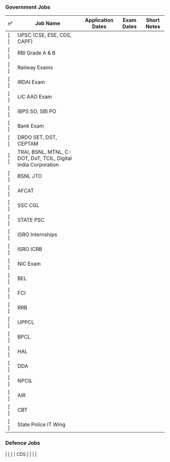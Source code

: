### Government Jobs

| ✅ | Job Name | Application Dates | Exam Dates | Short Notes |
|----|----------|-------------------|-------------|--------------|
| [ ] | UPSC (CSE, ESE, CDS, CAPF) |  |  |  |
| [ ] | RBI Grade A & B |  |  |  |
| [ ] | Railway Exams |  |  |  |
| [ ] | IRDAI Exam |  |  |  |
| [ ] | LIC AAO Exam |  |  |  |
| [ ] | IBPS SO, SBI PO |  |  |  |
| [ ] | Bank Exam |  |  |  |
| [ ] | DRDO SET, DST, CEPTAM |  |  |  |
| [ ] | TRAI, BSNL, MTNL, C-DOT, DoT, TCIL, Digital India Corporation |  |  |  |
| [ ] | BSNL JTO |  |  |  |
| [ ] | AFCAT |  |  |  |
| [ ] | SSC CGL |  |  |  |
| [ ] | STATE PSC |  |  |  |
| [ ] | ISRO Internships |  |  |  |
| [ ] | ISRO ICRB |  |  |  |
| [ ] | NIC Exam |  |  |  |
| [ ] | BEL |  |  |  |
| [ ] | FCI |  |  |  |
| [ ] | RRB |  |  |  |
| [ ] | UPPCL |  |  |  |
| [ ] | BPCL |  |  |  |
| [ ] | HAL |  |  |  |
| [ ] | DDA |  |  |  |
| [ ] | NPCIL |  |  |  |
| [ ] | AIR |  |  |  |
| [ ] | CBT |  |  |  |
| [ ] | State Police IT Wing |  |  |  |

### Defence Jobs
| [ ] | CDS |  |  |  |
